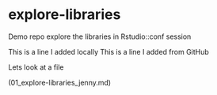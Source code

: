 # explore-libraries
Demo repo explore the libraries in Rstudio::conf session

This is a line I added locally
This is a line I added from GitHub

Lets look at a file

(01_explore-libraries_jenny.md)
